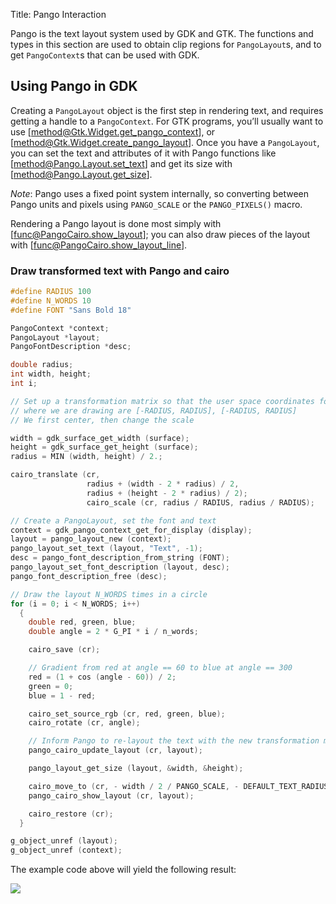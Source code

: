 Title: Pango Interaction

Pango is the text layout system used by GDK and GTK. The functions
and types in this section are used to obtain clip regions for
`PangoLayout`s, and to get `PangoContext`s that can be used with
GDK.

## Using Pango in GDK

Creating a `PangoLayout` object is the first step in rendering text,
and requires getting a handle to a `PangoContext`. For GTK programs,
you’ll usually want to use [method@Gtk.Widget.get_pango_context], or
[method@Gtk.Widget.create_pango_layout]. Once you have a `PangoLayout`,
you can set the text and attributes of it with Pango functions like
[method@Pango.Layout.set_text] and get its size with
[method@Pango.Layout.get_size].

*Note*: Pango uses a fixed point system internally, so converting
between Pango units and pixels using `PANGO_SCALE` or the `PANGO_PIXELS()`
macro.

Rendering a Pango layout is done most simply with [func@PangoCairo.show_layout];
you can also draw pieces of the layout with [func@PangoCairo.show_layout_line].

### Draw transformed text with Pango and cairo

```c
#define RADIUS 100
#define N_WORDS 10
#define FONT "Sans Bold 18"

PangoContext *context;
PangoLayout *layout;
PangoFontDescription *desc;

double radius;
int width, height;
int i;

// Set up a transformation matrix so that the user space coordinates for
// where we are drawing are [-RADIUS, RADIUS], [-RADIUS, RADIUS]
// We first center, then change the scale

width = gdk_surface_get_width (surface);
height = gdk_surface_get_height (surface);
radius = MIN (width, height) / 2.;

cairo_translate (cr,
                 radius + (width - 2 * radius) / 2,
                 radius + (height - 2 * radius) / 2);
                 cairo_scale (cr, radius / RADIUS, radius / RADIUS);

// Create a PangoLayout, set the font and text
context = gdk_pango_context_get_for_display (display);
layout = pango_layout_new (context);
pango_layout_set_text (layout, "Text", -1);
desc = pango_font_description_from_string (FONT);
pango_layout_set_font_description (layout, desc);
pango_font_description_free (desc);

// Draw the layout N_WORDS times in a circle
for (i = 0; i < N_WORDS; i++)
  {
    double red, green, blue;
    double angle = 2 * G_PI * i / n_words;

    cairo_save (cr);

    // Gradient from red at angle == 60 to blue at angle == 300
    red = (1 + cos (angle - 60)) / 2;
    green = 0;
    blue = 1 - red;

    cairo_set_source_rgb (cr, red, green, blue);
    cairo_rotate (cr, angle);

    // Inform Pango to re-layout the text with the new transformation matrix
    pango_cairo_update_layout (cr, layout);

    pango_layout_get_size (layout, &width, &height);

    cairo_move_to (cr, - width / 2 / PANGO_SCALE, - DEFAULT_TEXT_RADIUS);
    pango_cairo_show_layout (cr, layout);

    cairo_restore (cr);
  }

g_object_unref (layout);
g_object_unref (context);
```

The example code above will yield the following result:

![](rotated-text.png)
